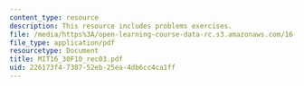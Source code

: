 ```yaml
---
content_type: resource
description: This resource includes problems exercises.
file: /media/https%3A/open-learning-course-data-rc.s3.amazonaws.com/16-30-feedback-control-systems-fall-2010/226173f4738752eb25ea4db6cc4ca1ff_MIT16_30F10_rec03.pdf
file_type: application/pdf
resourcetype: Document
title: MIT16_30F10_rec03.pdf
uid: 226173f4-7387-52eb-25ea-4db6cc4ca1ff
---
```


